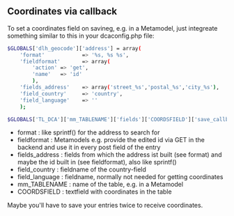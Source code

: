 Coordinates via callback
---

To set a coordinates field on savineg, e.g. in a Metamodel, just integreate something similar to this in your dcaconfig.php file:

```sh
$GLOBALS['dlh_geocode']['address'] = array(
	'format'            => '%s, %s %s',
	'fieldformat'       => array(
		'action' => 'get',
		'name'   => 'id'
		),
	'fields_address'    => array('street_%s','postal_%s','city_%s'),
	'field_country'     => 'country',
	'field_language'    => ''
	);

$GLOBALS['TL_DCA']['mm_TABLENAME']['fields']['COORDSFIELD']['save_callback'][] = array('delahaye\GeoCode','callbackCoordinates');
```

- format : like sprintf() for the address to search for
- fieldformat : Metamodels e.g. provide the edited id via GET in the backend and use it in every post field of the entry
- fields_address : fields from which the address ist built (see format) and maybe the id built in (see fieldformat), also like sprintf()
- field_country : fieldname of  the country-field
- field_language : fieldname, normally not needed for getting coordinates
- mm_TABLENAME : name of the table, e.g. in a Metamodel
- COORDSFIELD : textfield with coordinates in the table

Maybe you'll have to save your entries twice to receive coordinates.